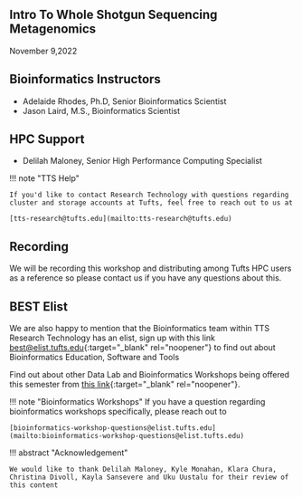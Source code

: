## Intro To Whole Shotgun Sequencing Metagenomics

November 9,2022

## Bioinformatics Instructors 

- Adelaide Rhodes, Ph.D, Senior Bioinformatics Scientist 
- Jason Laird, M.S., Bioinformatics Scientist

## HPC Support

- Delilah Maloney, Senior High Performance Computing Specialist



!!! note "TTS Help" 

    If you'd like to contact Research Technology with questions regarding cluster and storage accounts at Tufts, feel free to reach out to us at
    
    [tts-research@tufts.edu](mailto:tts-research@tufts.edu)
    
## Recording 

We will be recording this workshop and distributing among Tufts HPC users as a reference so please contact us if you have any questions about this. 

## BEST Elist

We are also happy to mention that the Bioinformatics team within TTS Research Technology has an elist, sign up with this link [best@elist.tufts.edu](https://elist.tufts.edu/sympa/subscribe/best?previous_action=info){:target="_blank" rel="noopener"} to find out about Bioinformatics Education, Software and Tools

Find out about other Data Lab and Bioinformatics Workshops being offered this semester from [this link](https://sites.tufts.edu/datalab/workshops/){:target="_blank" rel="noopener"}.

!!! note "Bioinformatics Workshops"
    If you have a question regarding bioinformatics workshops specifically, please reach out to 
    
    [bioinformatics-workshop-questions@elist.tufts.edu](mailto:bioinformatics-workshop-questions@elist.tufts.edu)

 
!!! abstract "Acknowledgement"

    We would like to thank Delilah Maloney, Kyle Monahan, Klara Chura, Christina Divoll, Kayla Sansevere and Uku Uustalu for their review of this content
    
